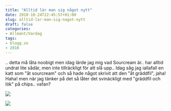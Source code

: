 ```yaml
---
title: "Alltid lär man sig något nytt"
date: 2010-10-24T22:45:57+01:00
slug: alltid-lar-man-sig-nagot-nytt
draft: false
categories:
- Allmänt/Vardag
tags:
- blogg.se
- 2010
---
```

.. detta må låta noobigt men idag lärde jag mig vad Sourcream är.. har alltid undrat lite sådär, men inte tillräckligt för att slå upp.. Idag såg jag iallafall en katt som "åt sourcream" och så hade något skrivit att den "åt gräddfil", jaha!  
Haha! men när jag tänker på det så låter det svinäckligt med "gräddfil och lök" på chips.. vafan?  
  
![](/assets/images/blogg.se/moz-screenshot.png)

![](https://cdn1.cdnme.se/cdn/9-1/701517/images/2010/sourcream-onion-chips-200g_113811899.jpg)